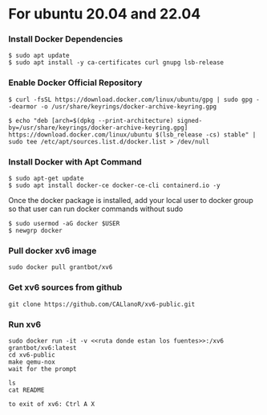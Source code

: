 # For ubuntu 20.04 and 22.04

### Install Docker Dependencies
```
$ sudo apt update
$ sudo apt install -y ca-certificates curl gnupg lsb-release
```

### Enable Docker Official Repository
```
$ curl -fsSL https://download.docker.com/linux/ubuntu/gpg | sudo gpg --dearmor -o /usr/share/keyrings/docker-archive-keyring.gpg

$ echo "deb [arch=$(dpkg --print-architecture) signed-by=/usr/share/keyrings/docker-archive-keyring.gpg] https://download.docker.com/linux/ubuntu $(lsb_release -cs) stable" | sudo tee /etc/apt/sources.list.d/docker.list > /dev/null
```

### Install Docker with Apt Command

```
$ sudo apt-get update
$ sudo apt install docker-ce docker-ce-cli containerd.io -y
```

Once the docker package is installed, add your local user to docker group so that user can run docker commands without sudo
```
$ sudo usermod -aG docker $USER
$ newgrp docker
```

### Pull docker xv6 image
```
sudo docker pull grantbot/xv6
```

### Get xv6 sources from github
```
git clone https://github.com/CALlanoR/xv6-public.git
```

### Run xv6
```
sudo docker run -it -v <<ruta donde estan los fuentes>>:/xv6 grantbot/xv6:latest
cd xv6-public
make qemu-nox
wait for the prompt

ls
cat README

to exit of xv6: Ctrl A X
```
